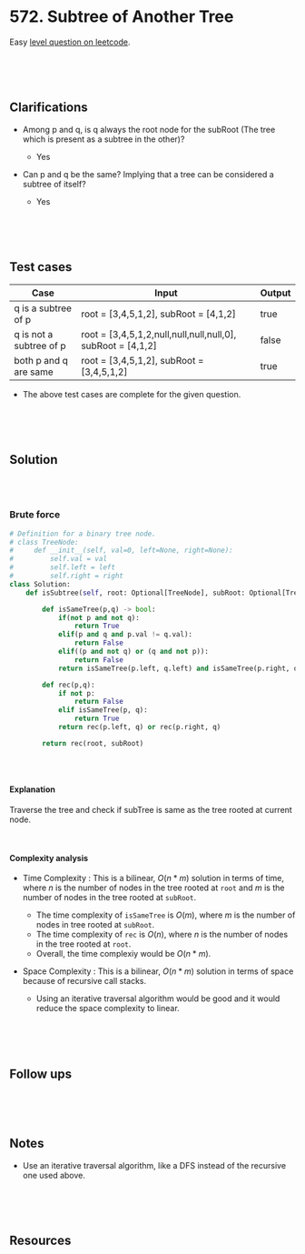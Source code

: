 # 572. Subtree of Another Tree

Easy [level question on leetcode](https://leetcode.com/problems/subtree-of-another-tree/description/).

<br>
<br>
<br>

## Clarifications

- Among p and q, is q always the root node for the subRoot (The tree which is present as a subtree in the other)?

  - Yes

- Can p and q be the same? Implying that a tree can be considered a subtree of itself?

  - Yes

<br>
<br>
<br>

## Test cases

| Case                    | Input                                                       | Output |
| ----------------------- | ----------------------------------------------------------- | ------ |
| q is a subtree of p     | root = [3,4,5,1,2], subRoot = [4,1,2]                       | true   |
| q is not a subtree of p | root = [3,4,5,1,2,null,null,null,null,0], subRoot = [4,1,2] | false  |
| both p and q are same   | root = [3,4,5,1,2], subRoot = [3,4,5,1,2]                   | true   |

- The above test cases are complete for the given question.

<br>
<br>
<br>

## Solution

<br>
<br>

### Brute force

```py
# Definition for a binary tree node.
# class TreeNode:
#     def __init__(self, val=0, left=None, right=None):
#         self.val = val
#         self.left = left
#         self.right = right
class Solution:
    def isSubtree(self, root: Optional[TreeNode], subRoot: Optional[TreeNode]) -> bool:

        def isSameTree(p,q) -> bool:
            if(not p and not q):
                return True
            elif(p and q and p.val != q.val):
                return False
            elif((p and not q) or (q and not p)):
                return False
            return isSameTree(p.left, q.left) and isSameTree(p.right, q.right)

        def rec(p,q):
            if not p:
                return False
            elif isSameTree(p, q):
                return True
            return rec(p.left, q) or rec(p.right, q)

        return rec(root, subRoot)


```

```cpp

```

<br>

#### Explanation

Traverse the tree and check if subTree is same as the tree rooted at current node.

<br>

#### Complexity analysis

- Time Complexity : This is a bilinear, $O(n*m)$ solution in terms of time, where $n$ is the number of nodes in the tree rooted at `root` and $m$ is the number of nodes in the tree rooted at `subRoot`.

  - The time complexity of `isSameTree` is $O(m)$, where $m$ is the number of nodes in tree rooted at `subRoot`.
  - The time complexity of `rec` is $O(n)$, where $n$ is the number of nodes in the tree rooted at `root`.
  - Overall, the time complexiy would be $O(n*m)$.

- Space Complexity : This is a bilinear, $O(n*m)$ solution in terms of space because of recursive call stacks.
  - Using an iterative traversal algorithm would be good and it would reduce the space complexity to linear.

<br>
<br>
<br>

## Follow ups

<br>
<br>
<br>

## Notes

- Use an iterative traversal algorithm, like a DFS instead of the recursive one used above.

<br>
<br>
<br>

## Resources

<br>
<br>
<br>
